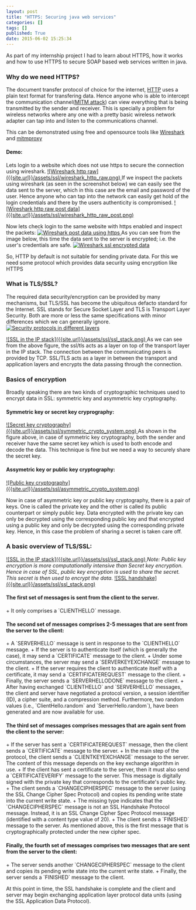 ```yaml
---
layout: post
title: "HTTPS: Securing java web services"
categories: []
tags: []
published: True
date: 2015-06-02 15:25:34
---
```


As part of my internship project I had to learn about HTTPS, how it works and how to use HTTPS to secure SOAP based web services written in java.

### Why do we need HTTPS?
The document transfer protocol of choice for the internet, [HTTP](http://www.w3.org/Protocols/) uses a plain text format for transfering data. Hence anyone who is able to intercept the communication channel([MITM attack](http://en.wikipedia.org/wiki/Man-in-the-middle_attack)) can view everything that is being transmitted by the sender and receiver. This is specially a problem for wireless networks where any one with a pretty basic wireless network adapter can tap into and listen to the communications channel. 

This can be demonstrated using free and opensource tools like [Wireshark](https://www.wireshark.org/) and [mitmproxy](https://mitmproxy.org/)

<h4>Demo:</h4>
Lets login to a website which does not use https to secure the connection using wireshark.
<a class="img_tag" href="{{site.url}}/assets/ssl/wireshark_http_raw.png">
	![Wireshark http raw]({{site.url}}/assets/ssl/wireshark_http_raw.png)
</a>
If we inspect the packets using wireshark (as seen in the screenshot below) we can easily see the data sent to the server, which in this case are the email and password of the user. Hence anyone who can tap into the network can easily get hold of the login credentials and there by the users authenticity is compromised. 
<a class="img_tag" href="{{site.url}}/assets/ssl/wireshark_http_raw_post.png">
	![Wireshark http raw post data]({{site.url}}/assets/ssl/wireshark_http_raw_post.png)
</a>

Now lets check login to the same website with https enabled and inspect the packets:
<a class="img_tag" href="{{site.url}}/assets/ssl/wireshark_https_raw_post.png">
	![Wireshark post data using https]({{site.url}}/assets/ssl/wireshark_https_raw_post.png)
</a>
As you can see from the image below, this time the data sent to the server is encrypted; i.e. the user's credentials are safe.
<a class="img_tag" href="{{site.url}}/assets/ssl/wireshark_ssl_encrypted_data.png">
	![Wireshark ssl encrypted data]({{site.url}}/assets/ssl/wireshark_ssl_encrypted_data.png)
</a>

So, HTTP by default is not suitable for sending private data. For this we need some protocol which provides data security using encryption like HTTPS

### What is TLS/SSL?
The required data security/encryption can be provided by many mechanisms, but TLS/SSL has become the ubiquitous defacto standard for the Internet. SSL stands for Secure Socket Layer and TLS is Transport Layer Security. Both are more or less the same specifications with minor differences which we can generally ignore. 
<a class="img_tag" href="{{site.url}}/assets/ssl/security_layers.png">
	![Security protocols in different layers]({{site.url}}/assets/ssl/security_layers.png)
</a>

<a class="img_tag" href="{{site.url}}/assets/ssl/ssl_stack.png">
	![SSL in the IP stack]({{site.url}}/assets/ssl/ssl_stack.png)
</a>
As we can see from the above figure, the ssl/tls acts as a layer on top of the transport layer in the IP stack. The connection between the communicating peers is provided by TCP. SSL/TLS acts as a layer in between the transport and application layers and encrypts the data passing through the connection.


### Basics of encryption
Broadly speaking there are two kinds of cryptographic techniques used to encrypt data in  SSL: symmetric key and asymmetric key cryptography.

<h4>Symmetric key or secret key cryprography:</h4>
<a class="img_tag" href="{{site.url}}/assets/ssl/symmetric_crypto_system.png">
	![Secret key cryptography]({{site.url}}/assets/ssl/symmetric_crypto_system.png)
</a>
As shown in the figure above, in case of symmetric key cryptography, both the sender and receiver have the same secret key which is used to both encode and decode the data. This technique is fine but we need a way to securely share the secret key. 

<h4>Assymetric key or public key cryptography:</h4>
<a class="img_tag" href="{{site.url}}/assets/ssl/asymmetric_crypto_system.png">
	![Public key cryptography]({{site.url}}/assets/ssl/asymmetric_crypto_system.png)
</a>

Now in case of asymmetric key or public key cryptography, there is a pair of keys. One is called the private key and the other is called its public counterpart or simply public key. 
Data encrypted with the private key can only be decrypted using the corresponding public key and that encrypted using a public key and only be decrypted using the corresponding private key.
Hence, in this case the problem of sharing a secret is taken care off.



### A basic overview of TLS/SSL:
<a class="img_tag" href="{{site.url}}/assets/ssl/ssl_stack.png">
	![SSL in the IP stack]({{site.url}}/assets/ssl/ssl_stack.png)
</a>
<em>Note: Public key encryption is more computationally intensive than Secret key encryption. Hence in case of SSL, public key encryption is used to share the secret. This secret is then used to encrypt the data.</em>
<a class="img_tag" href="{{site.url}}/assets/ssl/ssl_stack.png">
	![SSL handshake]({{site.url}}/assets/ssl/ssl_stack.png)
</a>

<h4> The first set of messages is sent from the client to the server.</h4>
+ It only comprises a `CLIENTHELLO` message.
<h4> The second set of messages comprises 2-5 messages that are sent from the
server to the client: </h4>
+ A `SERVERHELLO` message is sent in response to the `CLIENTHELLO` message.
+ If the server is to authenticate itself (which is generally the case), it may
send a `CERTIFICATE` message to the client.
+ Under some circumstances, the server may send a `SERVERKEYEXCHANGE` message to the client.
+ If the server requires the client to authenticate itself with a certificate, it
may send a `CERTIFICATEREQUEST` message to the client.
+ Finally, the server sends a `SERVERHELLODONE` message to
the client.
+ After having exchanged `CLIENTHELLO` and `SERVERHELLO` messages,
the client and server have negotiated a protocol version, a session identifier
(ID), a cipher suite, and a compression method. Furthermore, two random
values (i.e., `ClientHello.random` and `ServerHello.random`), have
been generated and are now available for use.
<h4> The third set of messages comprises messages that are again sent from the client to the server: </h4>
+ If the server has sent a `CERTIFICATEREQUEST` message, then the client sends a `CERTIFICATE` message to the server.
+ In the main step of the protocol, the client sends a `CLIENTKEYEXCHANGE` message to the server. The content of this message
depends on the key exchange algorithm in use.
+ If the client has sent a certificate to the server, then it must also send a
`CERTIFICATEVERIFY` message to the server. This message is
digitally signed with the private key that corresponds to the certificate's
public key.
+ The client sends a `CHANGECIPHERSPEC` message to the server (using
the SSL Change Cipher Spec Protocol) and copies its pending write state
into the current write state.
+ The missing type indicates that the `CHANGECIPHERSPEC` message is not an SSL Handshake
Protocol message. Instead, it is an SSL Change Cipher Spec Protocol message (identified with a
content type value of 20).
+ The client sends a `FINISHED` message to the server. As mentioned above, this is the first message that is cryptographically protected
under the new cipher spec.
<h4> Finally, the fourth set of messages comprises two messages that are sent from the server to the client:</h4>
+ The server sends another `CHANGECIPHERSPEC` message to the client
and copies its pending write state into the current write state.
+ Finally, the server sends a `FINISHED` message to the client.

At this point in time, the SSL handshake is complete and the client and
server may begin exchanging application layer protocol data units (using the SSL
Application Data Protocol).
